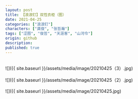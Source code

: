 ```yaml
---
layout: post
title: 【浪浪钉】双性衣柜（图）
date: 2021-04-25
categories: ["浪浪钉"]
characters: ["龚俊", "张哲瀚"]
tags: ["涩图", "俊哲", "天涯客", "山河令"]
origin: github
description: 
published: true
---
```


<br>
![]({{ site.baseurl }}/assets/media/image/20210425（3）.jpg)
<br><br>
![]({{ site.baseurl }}/assets/media/image/20210425（2）.jpg)
<br><br>
![]({{ site.baseurl }}/assets/media/image/20210425.jpg)
